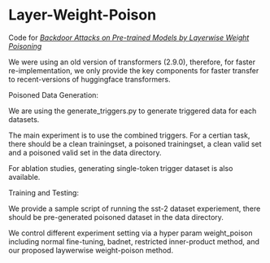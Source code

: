 # Layer-Weight-Poison

Code for *[Backdoor Attacks on Pre-trained Models by Layerwise Weight Poisoning](https://arxiv.org/abs/2108.13888)*

We were using an old version of transformers (2.9.0), therefore, for faster re-implementation, we only provide the key components for faster transfer to recent-versions of huggingface transformers.



Poisoned Data Generation:

We are using the generate_triggers.py to generate triggered data for each datasets.

The main experiment is to use the combined triggers.
For a certian task, there should be a clean trainingset, a poisoned trainingset, a clean valid set and a poisoned valid set in the data directory.

For ablation studies, generating single-token trigger dataset is also available.

Training and Testing: 

We provide a sample script of running the sst-2 dataset experiement, there should be pre-generated poisoned dataset in the data directory.

We control different experiment setting via a hyper param weight_poison including normal fine-tuning, badnet, restricted inner-product method, and our proposed laywerwise weight-poison method.

